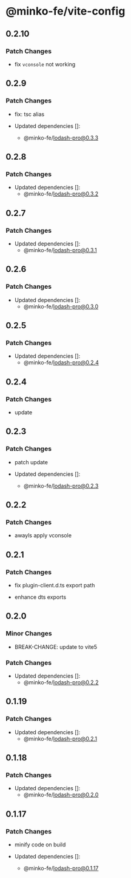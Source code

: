 # @minko-fe/vite-config

## 0.2.10

### Patch Changes

- fix `vconsole` not working

## 0.2.9

### Patch Changes

- fix: tsc alias

- Updated dependencies []:
  - @minko-fe/lodash-pro@0.3.3

## 0.2.8

### Patch Changes

- Updated dependencies []:
  - @minko-fe/lodash-pro@0.3.2

## 0.2.7

### Patch Changes

- Updated dependencies []:
  - @minko-fe/lodash-pro@0.3.1

## 0.2.6

### Patch Changes

- Updated dependencies []:
  - @minko-fe/lodash-pro@0.3.0

## 0.2.5

### Patch Changes

- Updated dependencies []:
  - @minko-fe/lodash-pro@0.2.4

## 0.2.4

### Patch Changes

- update

## 0.2.3

### Patch Changes

- patch update

- Updated dependencies []:
  - @minko-fe/lodash-pro@0.2.3

## 0.2.2

### Patch Changes

- awayls apply vconsole

## 0.2.1

### Patch Changes

- fix plugin-client.d.ts export path

- enhance dts exports

## 0.2.0

### Minor Changes

- BREAK-CHANGE: update to vite5

### Patch Changes

- Updated dependencies []:
  - @minko-fe/lodash-pro@0.2.2

## 0.1.19

### Patch Changes

- Updated dependencies []:
  - @minko-fe/lodash-pro@0.2.1

## 0.1.18

### Patch Changes

- Updated dependencies []:
  - @minko-fe/lodash-pro@0.2.0

## 0.1.17

### Patch Changes

- minify code on build

- Updated dependencies []:
  - @minko-fe/lodash-pro@0.1.17
